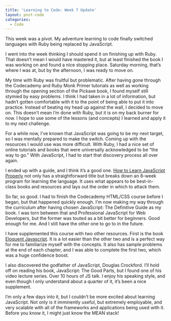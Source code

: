 ```yaml
---
title: 'Learning to Code: Week 7 Update'
layout: post-code
categories:
  - Code
---
```

This week was a pivot. My adventure learning to code finally switched languages with Ruby being replaced by JavaScript.

I went into the week thinking I should spend it on finishing up with Ruby. That doesn’t mean I would have mastered it, but at least finished the book I was working on and found a nice stopping place. Saturday morning, that’s where I was at, but by the afternoon, I was ready to move on.

My time with Ruby was fruitful but problematic. After having gone through the Codecademy and Ruby Monk Primer tutorials as well as working through the opening section of the Pickaxe book, I found myself still stymied by easy problems. I think I had taken in a lot of information, but hadn’t gotten comfortable with it to the point of being able to put it into practice. Instead of beating my head up against the wall, I decided to move on. This doesn’t mean I’m done with Ruby, but it is on my back burner for now. I hope to use some of the lessons (and concepts) I learned and apply it to my next challenge.

For a while now, I’ve known that JavaScript was going to be my next target, so I was mentally prepared to make the switch. Coming up with the resources I would use was more difficult. With Ruby, I had a nice set of online tutorials and books that were universally acknowledged to be “the way to go.” With JavaScript, I had to start that discovery process all over again.

I ended up with a guide, and I think it’s a good one. <a href="How%20to Learn JavaScript Properly" target="_blank">How to Learn JavaScript Properly</a> not only has a straightforward title but breaks down an 8-week program for learning the language. It uses what appears to be best-in-class books and resources and lays out the order in which to attack them.

So far, so good. I had to finish the Codecademy HTML/CSS course before I began, but that happened quickly enough. I’m now making my way through the curriculum after having chosen JavaScript: The Definitive Guide as my book. I was torn between that and Professional JavaScript for Web Developers, but the former was touted as a bit better for beginners. Good enough for me. And I still have the other one to go to in the future.

I have supplemented this course with two other resources. First is the book <a href="http://eloquentjavascript.net/2nd_edition/preview/index.html" target="_blank">Eloquent Javascript</a>. It is a lot easier than the other two and is a perfect way for me to familiarize myself with the concepts. It also has sample problems at the end of each chapter, and I was able to complete the first two, which was a huge confidence boost.

I also discovered the godfather of JavaScript, Douglas Crockford. I’ll hold off on reading his book, JavaScript: The Good Parts, but I found one of his video lecture series. Over 10 hours of JS talk. I enjoy his speaking style, and even though I only understand about a quarter of it, it’s been a nice supplement.

I’m only a few days into it, but I couldn’t be more excited about learning JavaScript. Not only is it imminently useful, but extremely employable, and very scalable with all of the frameworks and applications being used with it. Before you know it, I might just know the MEAN stack!